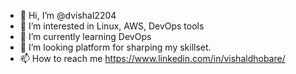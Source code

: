 - 👋 Hi, I’m @dvishal2204
- 👀 I’m interested in Linux, AWS, DevOps tools
- 🌱 I’m currently learning DevOps
- 💞️ I’m looking platform for sharping my skillset.
- 📫 How to reach me https://www.linkedin.com/in/vishaldhobare/

<!---
dvishal2204/dvishal2204 is a ✨ special ✨ repository because its `README.md` (this file) appears on your GitHub profile.
You can click the Preview link to take a look at your changes.
--->
